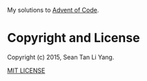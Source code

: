 My solutions to [Advent of Code](http://adventofcode.com).

# Copyright and License

Copyright (c) 2015, Sean Tan Li Yang.

[MIT LICENSE](LICENSE.md)
